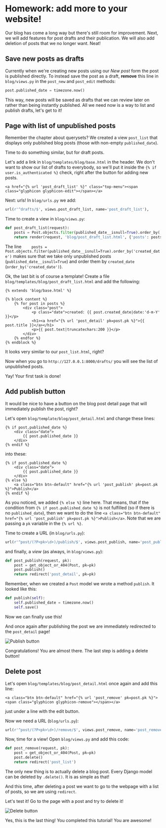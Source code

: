 # Homework: add more to your website!

Our blog has come a long way but there's still room for improvement. Next, we will add features for post drafts and their publication. We will also add deletion of posts that we no longer want. Neat!

## Save new posts as drafts

Currently when we're creating new posts using our *New post* form the post is published directly. To instead save the post as a draft, **remove** this line in `blog/views.py` in the `post_new` and `post_edit` methods:

```python
post.published_date = timezone.now()
```

This way, new posts will be saved as drafts that we can review later on rather than being instantly published. All we need now is a way to list and publish drafts, let's get to it!

## Page with list of unpublished posts

Remember the chapter about querysets? We created a view `post_list` that displays only published blog posts (those with non-empty `published_date`).

Time to do something similar, but for draft posts.

Let's add a link in `blog/templates/blog/base.html` in the header. We don't want to show our list of drafts to everybody, so we'll put it inside the `{% if user.is_authenticated %}` check, right after the button for adding new posts.

```django
<a href="{% url 'post_draft_list' %}" class="top-menu"><span class="glyphicon glyphicon-edit"></span></a>
```

Next: urls! In `blog/urls.py` we add:

```python
url(r'^drafts/$', views.post_draft_list, name='post_draft_list'),
```

Time to create a view in `blog/views.py`:

```python
def post_draft_list(request):
    posts = Post.objects.filter(published_date__isnull=True).order_by('created_date')
    return render(request, 'blog/post_draft_list.html', {'posts': posts})
```

The line `    posts = Post.objects.filter(published_date__isnull=True).order_by('created_date')` makes sure that we take only unpublished posts (`published_date__isnull=True`) and order them by `created_date` (`order_by('created_date')`).

Ok, the last bit is of course a template! Create a file `blog/templates/blog/post_draft_list.html` and add the following:

```django
{% extends 'blog/base.html' %}

{% block content %}
    {% for post in posts %}
        <div class="post">
            <p class="date">created: {{ post.created_date|date:'d-m-Y' }}</p>
            <h1><a href="{% url 'post_detail' pk=post.pk %}">{{ post.title }}</a></h1>
            <p>{{ post.text|truncatechars:200 }}</p>
        </div>
    {% endfor %}
{% endblock %}
```

It looks very similar to our `post_list.html`, right?

Now when you go to `http://127.0.0.1:8000/drafts/` you will see the list of unpublished posts.

Yay! Your first task is done!

## Add publish button

It would be nice to have a button on the blog post detail page that will immediately publish the post, right?

Let's open `blog/template/blog/post_detail.html` and change these lines:

```django
{% if post.published_date %}
    <div class="date">
        {{ post.published_date }}
    </div>
{% endif %}
```

into these:

```django
{% if post.published_date %}
    <div class="date">
        {{ post.published_date }}
    </div>
{% else %}
    <a class="btn btn-default" href="{% url 'post_publish' pk=post.pk %}">Publish</a>
{% endif %}
```

As you noticed, we added `{% else %}` line here. That means, that if the condition from `{% if post.published_date %}` is not fulfilled (so if there is no `published_date`), then we want to do the line `<a class="btn btn-default" href="{% url 'post_publish' pk=post.pk %}">Publish</a>`. Note that we are passing a `pk` variable in the `{% url %}`.

Time to create a URL (in `blog/urls.py`):

```python
url(r'^post/(?P<pk>\d+)/publish/$', views.post_publish, name='post_publish'),
```

and finally, a *view* (as always, in `blog/views.py`):

```python
def post_publish(request, pk):
    post = get_object_or_404(Post, pk=pk)
    post.publish()
    return redirect('post_detail', pk=pk)
```

Remember, when we created a `Post` model we wrote a method `publish`. It looked like this:

```python
def publish(self):
    self.published_date = timezone.now()
    self.save()
```

Now we can finally use this!

And once again after publishing the post we are immediately redirected to the `post_detail` page!

![Publish button](images/publish2.png)

Congratulations! You are almost there. The last step is adding a delete button!

## Delete post

Let's open `blog/templates/blog/post_detail.html` once again and add this line:

```django
<a class="btn btn-default" href="{% url 'post_remove' pk=post.pk %}"><span class="glyphicon glyphicon-remove"></span></a>
```

just under a line with the edit button.

Now we need a URL (`blog/urls.py`):

```python
url(r'^post/(?P<pk>\d+)/remove/$', views.post_remove, name='post_remove'),
```

Now, time for a view! Open `blog/views.py` and add this code:

```python
def post_remove(request, pk):
    post = get_object_or_404(Post, pk=pk)
    post.delete()
    return redirect('post_list')
```

The only new thing is to actually delete a blog post. Every Django model can be deleted by `.delete()`. It is as simple as that!

And this time, after deleting a post we want to go to the webpage with a list of posts, so we are using `redirect`.

Let's test it! Go to the page with a post and try to delete it!

![Delete button](images/delete3.png)

Yes, this is the last thing! You completed this tutorial! You are awesome!
